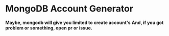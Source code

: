 # MongoDB Account Generator

**Maybe, mongodb will give you limited to create account's**
**And, if you got problem or something, open pr or issue.**
